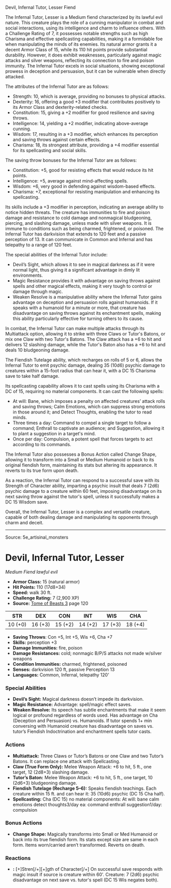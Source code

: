 <MonsterName/>Devil, Infernal Tutor, Lesser</MonsterName>
<CreatureType/>Fiend</CreatureType>

<summary>The Infernal Tutor, Lesser is a Medium fiend characterized by its lawful evil nature. This creature plays the role of a cunning manipulator in combat and social interactions, using its intelligence and charm to influence others. With a Challenge Rating of 7, it possesses notable strengths such as high Charisma and effective spellcasting capabilities, making it a formidable foe when manipulating the minds of its enemies. Its natural armor grants it a decent Armor Class of 15, while its 110 hit points provide substantial durability. However, it does exhibit weaknesses, particularly against magic attacks and silver weapons, reflecting its connection to fire and poison immunity. The Infernal Tutor excels in social situations, showing exceptional prowess in deception and persuasion, but it can be vulnerable when directly attacked.</summary>

<detail>

The attributes of the Infernal Tutor are as follows: 
- Strength: 10, which is average, providing no bonuses to physical attacks.
- Dexterity: 16, offering a good +3 modifier that contributes positively to its Armor Class and dexterity-related checks.
- Constitution: 15, giving a +2 modifier for good resilience and saving throws.
- Intelligence: 14, yielding a +2 modifier, indicating above-average cunning.
- Wisdom: 17, resulting in a +3 modifier, which enhances its perception and saving throws against certain effects.
- Charisma: 18, its strongest attribute, providing a +4 modifier essential for its spellcasting and social skills.

The saving throw bonuses for the Infernal Tutor are as follows:
- Constitution: +5, good for resisting effects that would reduce its hit points.
- Intelligence: +5, average against mind-affecting spells.
- Wisdom: +6, very good in defending against wisdom-based effects.
- Charisma: +7, exceptional for resisting manipulation and enhancing its spellcasting.

Its skills include a +3 modifier in perception, indicating an average ability to notice hidden threats. The creature has immunities to fire and poison damage and resistance to cold damage and nonmagical bludgeoning, piercing, and slashing damage, unless made with silver weapons. It is immune to conditions such as being charmed, frightened, or poisoned. The Infernal Tutor has darkvision that extends to 120 feet and a passive perception of 13. It can communicate in Common and Infernal and has telepathy to a range of 120 feet.

The special abilities of the Infernal Tutor include:
- Devil’s Sight, which allows it to see in magical darkness as if it were normal light, thus giving it a significant advantage in dimly lit environments.
- Magic Resistance provides it with advantage on saving throws against spells and other magical effects, making it very tough to control or damage through magic.
- Weaken Resolve is a manipulative ability where the Infernal Tutor gains advantage on deception and persuasion rolls against humanoids. If it speaks with a humanoid for a minute or more, that creature has disadvantage on saving throws against its enchantment spells, making this ability particularly effective for turning others to its cause.

In combat, the Infernal Tutor can make multiple attacks through its Multiattack option, allowing it to strike with three Claws or Tutor's Batons, or mix one Claw with two Tutor's Batons. The Claw attack has a +6 to hit and delivers 12 slashing damage, while the Tutor's Baton also has a +6 to hit and deals 10 bludgeoning damage.

The Fiendish Tutelage ability, which recharges on rolls of 5 or 6, allows the Infernal Tutor to emit psychic damage, dealing 35 (10d6) psychic damage to creatures within a 15-foot radius that can hear it, with a DC 15 Charisma save to take half damage. 

Its spellcasting capability allows it to cast spells using its Charisma with a DC of 15, requiring no material components. It can cast the following spells: 
- At will: Bane, which imposes a penalty on affected creatures’ attack rolls and saving throws; Calm Emotions, which can suppress strong emotions in those around it; and Detect Thoughts, enabling the tutor to read minds.
- Three times a day: Command to compel a single target to follow a command; Enthrall to captivate an audience; and Suggestion, allowing it to plant a suggestion in a target's mind.
- Once per day: Compulsion, a potent spell that forces targets to act according to its commands.

The Infernal Tutor also possesses a Bonus Action called Change Shape, allowing it to transform into a Small or Medium Humanoid or back to its original fiendish form, maintaining its stats but altering its appearance. It reverts to its true form upon death.

As a reaction, the Infernal Tutor can respond to a successful save with its Strength of Character ability, imparting a psychic insult that deals 7 (2d6) psychic damage to a creature within 60 feet, imposing disadvantage on its next saving throw against the tutor's spell, unless it successfully makes a DC 15 Wisdom save. 

Overall, the Infernal Tutor, Lesser is a complex and versatile creature, capable of both dealing damage and manipulating its opponents through charm and deceit.</detail>



---

Source: 5e_artisinal_monsters

# Devil, Infernal Tutor, Lesser

*Medium* *Fiend* *lawful evil*

- **Armor Class:** 15 (natural armor)
- **Hit Points:** 110 (17d8+34)
- **Speed:** walk 30 ft.
- **Challenge Rating:** 7 (2,900 XP)
- **Source:** [Tome of Beasts 3](https://koboldpress.com/kpstore/product/tome-of-beasts-3-for-5th-edition/) page 120

| STR | DEX | CON | INT | WIS | CHA |
| --- | --- | --- | --- | --- | --- |
| 10 (+0) | 16 (+3) | 15 (+2) | 14 (+2) | 17 (+3) | 18 (+4) |

- **Saving Throws**: Con +5, Int +5, Wis +6, Cha +7
- **Skills:** perception +3
- **Damage Immunities:** fire, poison 
- **Damage Resistances:** cold; nonmagic B/P/S attacks not made w/silver weapons
- **Condition Immunities:** charmed, frightened, poisoned 
- **Senses:** darkvision 120 ft, passive Perception 13 
- **Languages:** Common, Infernal, telepathy 120'

### Special Abilities

- **Devil’s Sight:** Magical darkness doesn’t impede its darkvision.
- **Magic Resistance:** Advantage: spell/magic effect saves.
- **Weaken Resolve:** Its speech has subtle enchantments that make it seem logical or profound regardless of words used. Has advantage on Cha (Deception and Persuasion) vs. Humanoids. If tutor spends 1+ min conversing with Humanoid creature has disadvantage on saves vs. tutor’s Fiendish Indoctrination and enchantment spells tutor casts.

### Actions

- **Multiattack:** Three Claws or Tutor’s Batons or one Claw and two Tutor’s Batons. It can replace one attack with Spellcasting.
- **Claw (True Form Only):** Melee Weapon Attack: +6 to hit, 5 ft., one target, 12 (2d8+3) slashing damage.
- **Tutor’s Baton:** Melee Weapon Attack: +6 to hit, 5 ft., one target, 10 (2d6+3) bludgeoning damage.
- **Fiendish Tutelage (Recharge 5–6):** Speaks fiendish teachings. Each creature within 15 ft. and can hear it: 35 (10d6) psychic (DC 15 Cha half).
- **Spellcasting:** Cha (DC 15) no material components: At will: bane calm emotions detect thoughts3/day ea: command enthrall suggestion1/day: compulsion

### Bonus Actions

- **Change Shape:** Magically transforms into Small or Med Humanoid or back into its true fiendish form. Its stats except size are same in each form. Items worn/carried aren’t transformed. Reverts on death.

### Reactions

- **:** [+]Stren[/+][+]gth of Character[/+] On successful save responds with magic insult if source is creature within 60'. Creature: 7 (2d6) psychic disadvantage on next save vs. tutor's spell (DC 15 Wis negates both).




